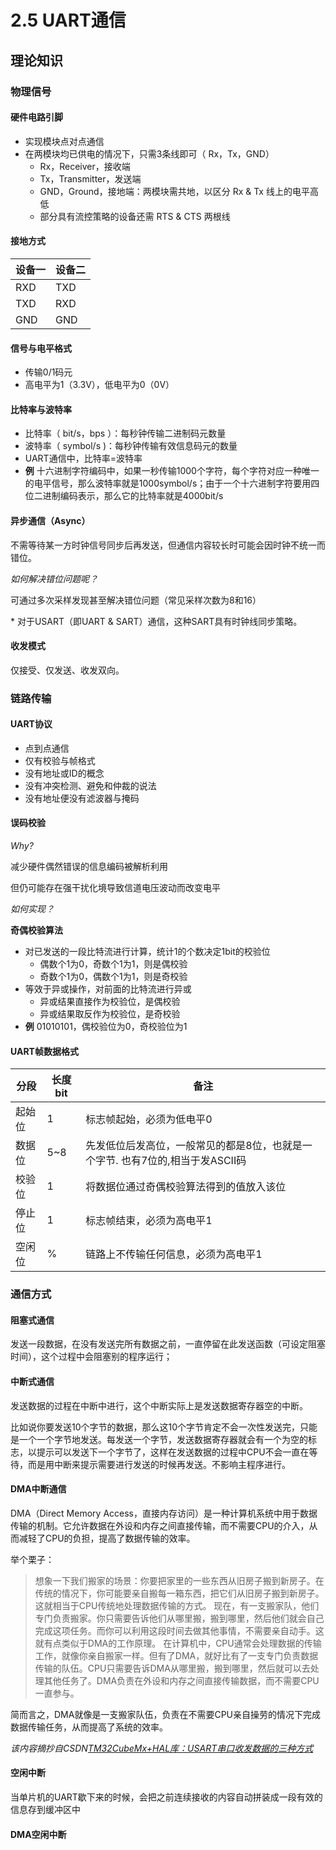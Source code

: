 # 2.5 UART通信

## 理论知识

### 物理信号

#### 硬件电路引脚

- 实现模块点对点通信
- 在两模块均已供电的情况下，只需3条线即可（ Rx，Tx，GND）
  - Rx，Receiver，接收端
  - Tx，Transmitter，发送端
  - GND，Ground，接地端：两模块需共地，以区分 Rx & Tx 线上的电平高低
  - 部分具有流控策略的设备还需 RTS & CTS 两根线

#### 接地方式

| 设备一 | 设备二 |
| ------ | ------ |
| RXD    | TXD    |
| TXD    | RXD    |
| GND    | GND    |



#### 信号与电平格式

  - 传输0/1码元
  - 高电平为1（3.3V），低电平为0（0V）

#### 比特率与波特率

- 比特率（ bit/s，bps ）：每秒钟传输二进制码元数量
- 波特率（ symbol/s )：每秒钟传输有效信息码元的数量
- UART通信中，比特率=波特率
- **例** 十六进制字符编码中，如果一秒传输1000个字符，每个字符对应一种唯一的电平信号，那么波特率就是1000symbol/s；由于一个十六进制字符要用四位二进制编码表示，那么它的比特率就是4000bit/s

#### 异步通信（Async）

不需等待某一方时钟信号同步后再发送，但通信内容较长时可能会因时钟不统一而错位。

*如何解决错位问题呢？*

可通过多次采样发现甚至解决错位问题（常见采样次数为8和16）

\* 对于USART（即UART & SART）通信，这种SART具有时钟线同步策略。

#### 收发模式

仅接受、仅发送、收发双向。

### 链路传输

#### UART协议
- 点到点通信
- 仅有校验与帧格式
- 没有地址或ID的概念
- 没有冲突检测、避免和仲裁的说法
- 没有地址便没有滤波器与掩码

#### 误码校验

*Why?*

减少硬件偶然错误的信息编码被解析利用

但仍可能存在强干扰化境导致信道电压波动而改变电平

*如何实现？*

**奇偶校验算法**

- 对已发送的一段比特流进行计算，统计1的个数决定1bit的校验位
  - 偶数个1为0，奇数个1为1，则是偶校验
  - 奇数个1为0，偶数个1为1，则是奇校验
- 等效于异或操作，对前面的比特流进行异或
  - 异或结果直接作为校验位，是偶校验
  - 异或结果取反作为校验位，是奇校验
- **例** 01010101，偶校验位为0，奇校验位为1

#### UART帧数据格式
|分段|长度 bit|备注|
|-----|-----|----|
|起始位|1|标志帧起始，必须为低电平0|
|数据位|5~8|先发低位后发高位，一般常见的都是8位，也就是一个字节.  也有7位的,相当于发ASCII码|
|校验位|1|将数据位通过奇偶校验算法得到的值放入该位|
|停止位|1|标志帧结束，必须为高电平1|
|空闲位|%|链路上不传输任何信息，必须为高电平1|

### 通信方式

#### 阻塞式通信

发送一段数据，在没有发送完所有数据之前，一直停留在此发送函数（可设定阻塞时间），这个过程中会阻塞别的程序运行；

#### 中断式通信

发送数据的过程在中断中进行，这个中断实际上是发送数据寄存器空的中断。

比如说你要发送10个字节的数据，那么这10个字节肯定不会一次性发送完，只能是一个一个字节地发送。每发送一个字节，发送数据寄存器就会有一个为空的标志，以提示可以发送下一个字节了，这样在发送数据的过程中CPU不会一直在等待，而是用中断来提示需要进行发送的时候再发送。不影响主程序进行。

#### DMA中断通信

DMA（Direct Memory Access，直接内存访问）是一种计算机系统中用于数据传输的机制。它允许数据在外设和内存之间直接传输，而不需要CPU的介入，从而减轻了CPU的负担，提高了数据传输的效率。

举个栗子：

>想象一下我们搬家的场景：你要把家里的一些东西从旧房子搬到新房子。在传统的情况下，你可能要亲自搬每一箱东西，把它们从旧房子搬到新房子。这就相当于CPU传统地处理数据传输的方式。
>现在，有一支搬家队，他们专门负责搬家。你只需要告诉他们从哪里搬，搬到哪里，然后他们就会自己完成这项任务。而你可以利用这段时间去做其他事情，不需要亲自动手。这就有点类似于DMA的工作原理。
>在计算机中，CPU通常会处理数据的传输工作，就像你亲自搬家一样。但有了DMA，就好比有了一支专门负责数据传输的队伍。CPU只需要告诉DMA从哪里搬，搬到哪里，然后就可以去处理其他任务了。DMA负责在外设和内存之间直接传输数据，而不需要CPU一直参与。

简而言之，DMA就像是一支搬家队伍，负责在不需要CPU亲自操劳的情况下完成数据传输任务，从而提高了系统的效率。

*该内容摘抄自CSDN[TM32CubeMx+HAL库：USART串口收发数据的三种方式](https://blog.csdn.net/weixin_54015326/article/details/135753656)*

#### 空闲中断

当单片机的UART歇下来的时候，会把之前连续接收的内容自动拼装成一段有效的信息存到缓冲区中

#### DMA空闲中断
